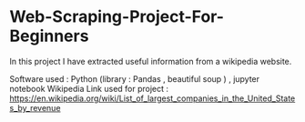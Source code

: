 # Web-Scraping-Project-For-Beginners
In this project I have extracted useful information from a wikipedia website.

Software used : Python (library : Pandas , beautiful soup ) , jupyter notebook 
Wikipedia Link used for project : https://en.wikipedia.org/wiki/List_of_largest_companies_in_the_United_States_by_revenue
